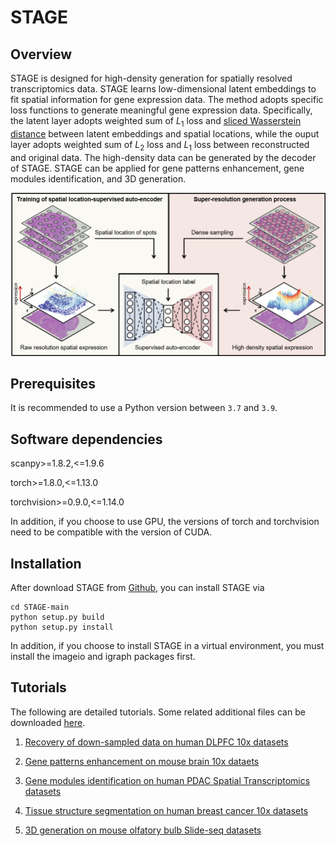 # STAGE

## Overview
STAGE is designed for high-density generation for spatially resolved transcriptomics data. STAGE learns low-dimensional latent embeddings 
to fit spatial information for gene expression data. The method adopts 
specific loss functions to generate meaningful gene expression data. 
Specifically, the latent layer adopts weighted sum of $L_{1}$ loss and [sliced
Wasserstein distance](https://ieeexplore.ieee.org/document/8578465) between latent embeddings and spatial locations, 
while the ouput layer adopts weighted sum of $L_{2}$ loss and $L_{1}$ loss between reconstructed and original data. The high-density data can be generated 
by the decoder of STAGE. STAGE can be applied for gene patterns enhancement, 
gene modules identification, and 3D generation. 

![](./STAGE_overview.png)

## Prerequisites
It is recommended to use a Python version between `3.7` and `3.9`.

## Software dependencies
scanpy>=1.8.2,<=1.9.6

torch>=1.8.0,<=1.13.0

torchvision>=0.9.0,<=1.14.0

In addition, if you choose to use GPU, the versions of torch and torchvision 
need to be compatible with the version of CUDA.

## Installation
After download STAGE from [Github](https://github.com/zhanglabtools/STAGE), you can install STAGE via
```
cd STAGE-main
python setup.py build
python setup.py install
```
In addition, if you choose to install STAGE in a virtual environment, 
you must install the imageio and igraph packages first. 

## Tutorials
The following are detailed tutorials. Some related additional files can be downloaded [here](https://drive.google.com/drive/folders/1yLMezhggFhhyKMqc23MUDm8hh2y8jPpx).

1. [Recovery of down-sampled data on human DLPFC 10x datasets](./tutorials/T1_DLPFC_recovery.ipynb)

2. [Gene patterns enhancement on mouse brain 10x dataets](./tutorials/T2_mouse_brain.ipynb)

3. [Gene modules identification on human PDAC Spatial Transcriptomics datasets](./tutorials/T3_PDAC.ipynb)

4. [Tissue structure segmentation on human breast cancer 10x datasets](./tutorials/T4_breast_cancer.ipynb)

5. [3D generation on mouse olfatory bulb Slide-seq datasets](./tutorials/T5_3d_model.ipynb)

